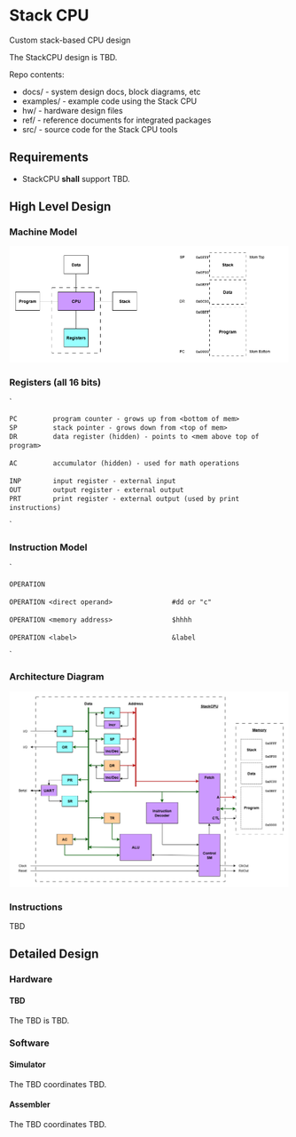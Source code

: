 # Stack CPU
Custom stack-based CPU design 

The StackCPU design is TBD.  

Repo contents:

* docs/          - system design docs, block diagrams, etc
* examples/      - example code using the Stack CPU
* hw/            - hardware design files
* ref/           - reference documents for integrated packages
* src/           - source code for the Stack CPU tools


## Requirements

* StackCPU **shall** support TBD.


## High Level Design

### Machine Model

![model](https://github.com/dervish77/StackCPU/blob/master/docs/StackCPU-Machine-Model.png?raw=true)

### Registers (all 16 bits)

`

    PC         program counter - grows up from <bottom of mem>
    SP         stack pointer - grows down from <top of mem>
    DR         data register (hidden) - points to <mem above top of program>
	
    AC         accumulator (hidden) - used for math operations

    INP        input register - external input
    OUT        output register - external output 
    PRT        print register - external output (used by print instructions)
`

### Instruction Model

`

    OPERATION

    OPERATION <direct operand>               #dd or "c"

    OPERATION <memory address>               $hhhh

    OPERATION <label>                        &label
`

### Architecture Diagram

![architecture](https://github.com/dervish77/StackCPU/blob/master/docs/StackCPU-Architecture.png?raw=true)

### Instructions

TBD


## Detailed Design

### Hardware

#### TBD

The TBD is TBD.

### Software

#### Simulator

The TBD coordinates TBD.

#### Assembler

The TBD coordinates TBD.





